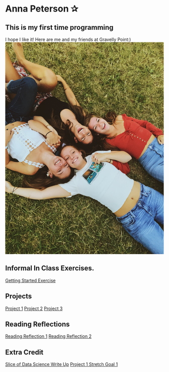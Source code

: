 # Anna Peterson ✰
## This is my first time programming
I hope I like it!
Here are me and my friends at Gravelly Point:)
![](IMG_7701.JPG)

## Informal In Class Exercises. 
[Getting Started Exercise](GettingStarted.md)  

## Projects
[Project 1](CostaRica.png) 
[Project 2](CostaRicaProject2.png)
[Project 3](Project3.md)

## Reading Reflections
[Reading Reflection 1](ReadingReflection.md) 
[Reading Reflection 2](ReadingReflection2.md)

## Extra Credit
[Slice of Data Science Write Up](ExtraCredit.md)
[Project 1 Stretch Goal 1](CostaRica.png)
